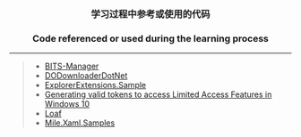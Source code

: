 ### <p align="center">学习过程中参考或使用的代码</p>
### <p align="center">Code referenced or used during the learning process</p>

------

> * [BITS-Manager](https://github.com/Microsoft/BITS-Manager)&emsp;
> * [DODownloaderDotNet](https://github.com/shishirb-MSFT/DODownloaderDotNet)&emsp;
> * [ExplorerExtensions.Sample](https://github.com/cnbluefire/ExplorerExtensions.Sample)&emsp;
> * [Generating valid tokens to access Limited Access Features in Windows 10](https://www.withinrafael.com/2021/01/04/generating-valid-tokens-to-access-limited-access-features-in-windows-10)&emsp;
> * [Loaf](https://github.com/DinoChan/Loaf)&emsp;
> * [Mile.Xaml.Samples](https://github.com/ProjectMile/Mile.Xaml.Samples)&emsp;